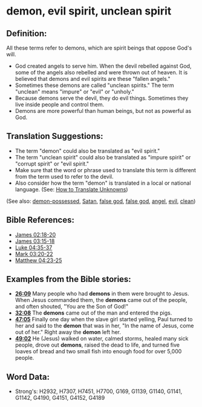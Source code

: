 # demon, evil spirit, unclean spirit #

## Definition: ##

All these terms refer to demons, which are spirit beings that oppose God's will.

* God created angels to serve him. When the devil rebelled against God, some of the angels also rebelled and were thrown out of heaven. It is believed that demons and evil spirits are these "fallen angels."
* Sometimes these demons are called "unclean spirits." The term "unclean" means "impure" or "evil" or "unholy."
* Because demons serve the devil, they do evil things. Sometimes they live inside people and control them.
* Demons are more powerful than human beings, but not as powerful as God.

## Translation Suggestions: ##

* The term "demon" could also be translated as "evil spirit."
* The term "unclean spirit" could also be translated as "impure spirit" or "corrupt spirit" or "evil spirit."
* Make sure that the word or phrase used to translate this term is different from the term used to refer to the devil.
* Also consider how the term "demon" is translated in a local or national language. (See: [How to Translate Unknowns](rc://en/ta/man/translate/translate-unknown))

(See also: [demon-possessed](demonpossessed.md), [Satan](satan.md), [false god](falsegod.md), [false god](falsegod.md), [angel](angel.md), [evil](evil.md), [clean](clean.md))

## Bible References: ##

* [James 02:18-20](rc://en/tn/help/jas/02/18)
* [James 03:15-18](rc://en/tn/help/jas/03/15)
* [Luke 04:35-37](rc://en/tn/help/luk/04/35)
* [Mark 03:20-22](rc://en/tn/help/mrk/03/20)
* [Matthew 04:23-25](rc://en/tn/help/mat/04/23)

## Examples from the Bible stories: ##

* __[26:09](rc://en/tn/help/obs/26/09)__ Many people who had __demons__  in them were brought to Jesus. When Jesus commanded them, the __demons__  came out of the people, and often shouted, "You are the Son of God!"
* __[32:08](rc://en/tn/help/obs/32/08)__ The __demons__  came out of the man and entered the pigs.
* __[47:05](rc://en/tn/help/obs/47/05)__ Finally one day when the slave girl started yelling, Paul turned to her and said to the __demon__  that was in her, "In the name of Jesus, come out of her." Right away the __demon__  left her.
* __[49:02](rc://en/tn/help/obs/49/02)__ He (Jesus) walked on water, calmed storms, healed many sick people, drove out __demons__, raised the dead to life, and turned five loaves of bread and two small fish into enough food for over 5,000 people.

## Word Data: ##

* Strong's: H2932, H7307, H7451, H7700, G169, G1139, G1140, G1141, G1142, G4190, G4151, G4152, G4189
